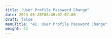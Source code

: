```yaml
---
title: "User Profile Password Change"
date: 2023-05-26T08:49:07-07:00
draft: false    
menuTitle: "41. User Profile Password Change"
weight: 41
---
```



